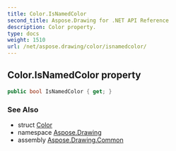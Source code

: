 ```yaml
---
title: Color.IsNamedColor
second_title: Aspose.Drawing for .NET API Reference
description: Color property. 
type: docs
weight: 1510
url: /net/aspose.drawing/color/isnamedcolor/
---
```

## Color.IsNamedColor property

```csharp
public bool IsNamedColor { get; }
```

### See Also

* struct [Color](../)
* namespace [Aspose.Drawing](../../color/)
* assembly [Aspose.Drawing.Common](../../../)



